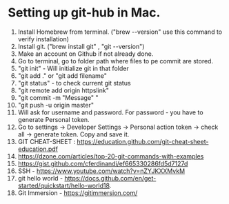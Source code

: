 # Setting up git-hub in Mac.
1. Install Homebrew from terminal. ("brew --version" use this command to verify installation)
2. Install git. ("brew install git" , "git --version")
3. Make an account on Github if not already done.
4. Go to terminal, go to folder path where files to pe commit are stored.
5. "git init" - Will initialize git in that folder
6. "git add ." or "git add filename"
7. "git status" - to check current git status
8. "git remote add origin httpslink"
9. "git commit -m "Message" "
10. "git push -u origin master"
11. Will ask for username and password. For password - you have to generate Personal token.
12. Go to settings -> Developer Settings -> Personal action token -> check all -> generate token. Copy and save it.
13. GIT CHEAT-SHEET : https://education.github.com/git-cheat-sheet-education.pdf
14. https://dzone.com/articles/top-20-git-commands-with-examples
15. https://gist.github.com/cferdinandi/ef665330286fd5d7127d
16. SSH - https://www.youtube.com/watch?v=nZYJKXXMvkM
17. git hello world - https://docs.github.com/en/get-started/quickstart/hello-world18.
18. Git Immersion - https://gitimmersion.com/
